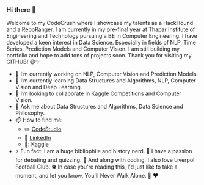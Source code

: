 ### Hi there 👋
Welcome to my CodeCrush where I showcase my talents as a HackHound and a RepoRanger. I am currently in my pre-final year at Thapar Institute of Engineering and Technology pursuing a BE in Computer Engineering. 
I have developed a keen interest in Data Science. Especially in fields of NLP, Time Series, Prediction Models and Computer Vision. I am still building my portfolio and hope to add tons of projects soon. Thank you for visiting my GITHUB! 😄✨
<!--
**aashutoshdubey0/aashutoshdubey0** is a ✨ _special_ ✨ repository because its `README.md` (this file) appears on your GitHub profile.

Here are some ideas to get you started:

-->



- 🔭 I’m currently working on NLP, Computer Vision and Prediction Models.
- 🌱 I’m currently learning Data Structures and Algorithms, NLP, Computer Vision and Deep Learning.
- 👯 I’m looking to collaborate in Kaggle Competitions and Computer Vision.
- 💬 Ask me about Data Structures and Algorithms, Data Science and Philosophy.
- 📫 How to find me: 
  - :pencil2: [CodeStudio](https://www.codingninjas.com/codestudio/profile/c7bd0768-9894-44dc-a682-8cfb91d9091d)
  - :office: [LinkedIn](https://www.linkedin.com/in/aashutosh-dubey/)
  - 🤖: [Kaggle](https://www.kaggle.com/aashutoshdubey)
- ⚡ Fun fact: I am a huge bibliophile and history nerd. 📖 I have a passion for debating and quizzing. 🎤 And along with coding, I also love Liverpol Football Club. ⚽ In case you're reading this, I'd just like to take a moment, and let you know, You'll Never Walk Alone. 👣 ❤️

